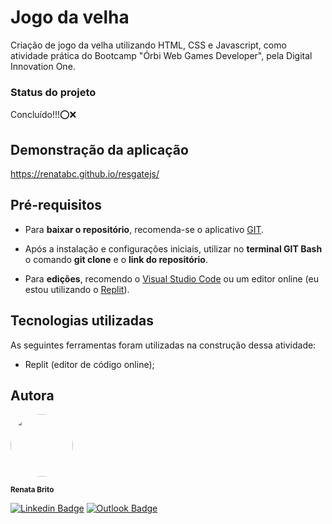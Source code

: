 # Jogo da velha
Criação de jogo da velha utilizando HTML, CSS e Javascript, como atividade prática do Bootcamp "Órbi Web Games Developer", pela Digital Innovation One.

### Status do projeto
Concluído!!!⭕❌

## Demonstração da aplicação

https://renatabc.github.io/resgatejs/

## Pré-requisitos

- Para **baixar o repositório**, recomenda-se o aplicativo [GIT](https://git-scm.com/downloads).

- Após a instalação e configurações iniciais, utilizar no **terminal GIT Bash** o comando **git clone** e o **link do repositório**.
- Para **edições**, recomendo o [Visual Studio Code](https://code.visualstudio.com/download) ou um editor online (eu estou utilizando o [Replit](http://replit.com)).

## Tecnologias utilizadas

As seguintes ferramentas foram utilizadas na construção dessa atividade:

- Replit (editor de código online);


## Autora

<img style="border-radius: 50%;" src="https://avatars.githubusercontent.com/u/93830634?s=400&u=6adaba5d61e8bc151b25462fb36582bb32a7e146&v=4" width="100px;" height="100px;" alt=""/>

<sub><b>Renata Brito</b></sub>

[![Linkedin Badge](https://img.shields.io/badge/-Renata-blue?style=flat-square&logo=Linkedin&logoColor=white&link=https://www.linkedin.com/in/renata-brito-601b83222/)](https://www.linkedin.com/in/renata-brito-601b83222/)
[![Outlook Badge](https://img.shields.io/badge/-renatabc12@outlook.com-c14438?style=flat-square&logo=Outlook&logoColor=white&link=mailto:renatabc12@outlook.com)](mailto:renatabc12@outlook.com)


